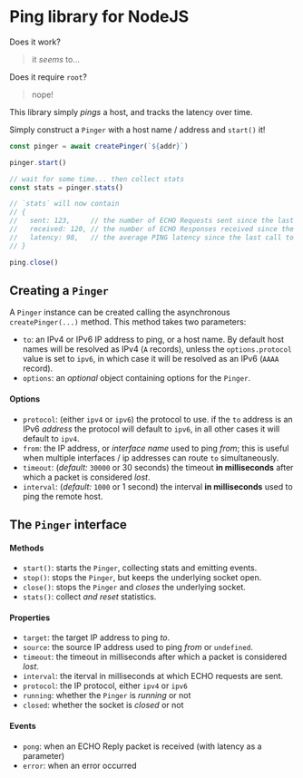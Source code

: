 Ping library for NodeJS
=======================

Does it work?
> it _seems_ to...

Does it require `root`?
> nope!

This library simply _pings_ a host, and tracks the latency over time.

Simply construct a `Pinger` with a host name / address and `start()` it!

```typescript
const pinger = await createPinger(`${addr}`)

pinger.start()

// wait for some time... then collect stats
const stats = pinger.stats()

// `stats` will now contain
// {
//   sent: 123,     // the number of ECHO Requests sent since the last call to `stats()`
//   received: 120, // the number of ECHO Responses received since the last call to `stats()`
//   latency: 98,   // the average PING latency since the last call to `stats()`
// }

ping.close()
```

Creating a `Pinger`
-------------------

A `Pinger` instance can be created calling the asynchronous `createPinger(...)`
method. This method takes two parameters:

* `to`:
  an IPv4 or IPv6 IP address to ping, or a host name. By default host names will
  be resolved as IPv4 (`A` records), unless the `options.protocol` value is set
  to `ipv6`, in which case it will be resolved as an IPv6 (`AAAA` record).
* `options`:
  an _optional_ object containing options for the `Pinger`.

#### Options

* `protocol`: (either `ipv4` or `ipv6`)
  the protocol to use. if the `to` address is an IPv6 _address_ the protocol
  will default to `ipv6`, in all other cases it will default to `ipv4`.
* `from`:
  the IP address, or _interface name_ used to ping _from_; this is useful when
  multiple interfaces / ip addresses can route `to` simultaneously.
* `timeout`: (_default:_ `30000` or 30 seconds)
  the timeout **in milliseconds** after which a packet is considered _lost_.
* `interval`: (_default:_ `1000` or 1 second)
  the interval **in milliseconds** used to ping the remote host.

The `Pinger` interface
----------------------

#### Methods

* `start()`: starts the `Pinger`, collecting stats and emitting events.
* `stop()`: stops the `Pinger`, but keeps the underlying socket open.
* `close()`: stops the `Pinger` and _closes_ the underlying socket.
* `stats()`: collect _and reset_ statistics.

#### Properties

* `target`: the target IP address to ping _to_.
* `source`: the source IP address used to ping _from_ or `undefined`.
* `timeout`: the timeout in milliseconds after which a packet is considered _lost_.
* `interval`: the iterval in milliseconds at which ECHO requests are sent.
* `protocol`: the IP protocol, either `ipv4` or `ipv6`
* `running`: whether the `Pinger` is _running_ or not
* `closed`: whether the socket is _closed_ or not

#### Events

* `pong`: when an ECHO Reply packet is received (with latency as a parameter)
* `error`: when an error occurred
